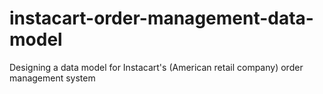 # instacart-order-management-data-model
Designing a data model for Instacart's (American retail company) order management system
